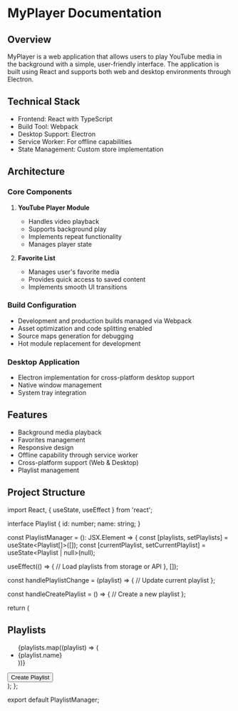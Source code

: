 # MyPlayer Documentation

## Overview
MyPlayer is a web application that allows users to play YouTube media in the background with a simple, user-friendly interface. The application is built using React and supports both web and desktop environments through Electron.

## Technical Stack
- Frontend: React with TypeScript
- Build Tool: Webpack
- Desktop Support: Electron
- Service Worker: For offline capabilities
- State Management: Custom store implementation

## Architecture

### Core Components
1. **YouTube Player Module**
   - Handles video playback
   - Supports background play
   - Implements repeat functionality
   - Manages player state

2. **Favorite List**
   - Manages user's favorite media
   - Provides quick access to saved content
   - Implements smooth UI transitions

### Build Configuration
- Development and production builds managed via Webpack
- Asset optimization and code splitting enabled
- Source maps generation for debugging
- Hot module replacement for development

### Desktop Application
- Electron implementation for cross-platform desktop support
- Native window management
- System tray integration

## Features
- Background media playback
- Favorites management
- Responsive design
- Offline capability through service worker
- Cross-platform support (Web & Desktop)
- Playlist management

## Project Structure
import React, { useState, useEffect } from 'react';

interface Playlist {
  id: number;
  name: string;
}

const PlaylistManager = (): JSX.Element => {
  const [playlists, setPlaylists] = useState<Playlist[]>([]);
  const [currentPlaylist, setCurrentPlaylist] = useState<Playlist | null>(null);

  useEffect(() => {
    // Load playlists from storage or API
  }, []);

  const handlePlaylistChange = (playlist) => {
    // Update current playlist
  };

  const handleCreatePlaylist = () => {
    // Create a new playlist
  };

  return (
    <div>
      <h2>Playlists</h2>
      <ul>
        {playlists.map((playlist) => (
          <li key={playlist.id}>{playlist.name}</li>
        ))}
      </ul>
      <button onClick={handleCreatePlaylist}>Create Playlist</button>
    </div>
  );
};

export default PlaylistManager;
